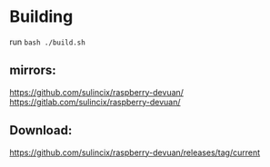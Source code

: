 # Building
run `bash ./build.sh`

## mirrors:
https://github.com/sulincix/raspberry-devuan/
https://gitlab.com/sulincix/raspberry-devuan/

## Download:
https://github.com/sulincix/raspberry-devuan/releases/tag/current
